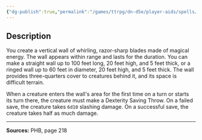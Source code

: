 ```yaml
---
{"dg-publish":true,"permalink":"/games/ttrpg/dn-d5e/player-aids/spells/level-6/blade-barrier/","tags":["TTRPG/DND/5e","verbal","somatic","concentration"]}
---
```



## Description
You create a vertical wall of whirling, razor-sharp blades made of magical energy.
The wall appears within range and lasts for the duration.
You can make a straight wall up to 100 feet long, 20 feet high, and 5 feet thick, or a ringed wall up to 60 feet in diameter, 20 feet high, and 5 feet thick.
The wall provides three-quarters cover to creatures behind it, and its space is difficult terrain.

When a creature enters the wall's area for the first time on a turn or starts its turn there, the creature must make a Dexterity Saving Throw.
On a failed save, the creature takes `6d10` slashing damage.
On a successful save, the creature takes half as much damage.

---

**Sources:** PHB, page 218
